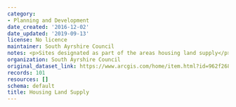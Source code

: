 ```yaml
---
category:
- Planning and Development
date_created: '2016-12-02'
date_updated: '2019-09-13'
license: No licence
maintainer: South Ayrshire Council
notes: <p>Sites designated as part of the areas housing land supply</p>
organization: South Ayrshire Council
original_dataset_link: https://www.arcgis.com/home/item.html?id=962f268ed1be4be386e442fbaa6f0de4
records: 101
resources: []
schema: default
title: Housing Land Supply
---
```

